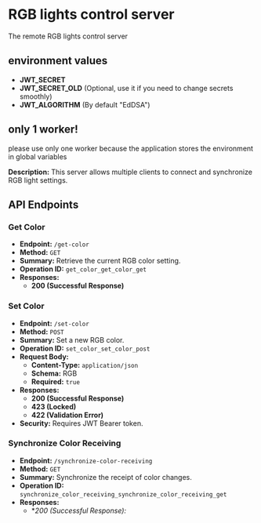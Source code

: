 # RGB lights control server
The remote RGB lights control server

## environment values
- **JWT_SECRET**
- **JWT_SECRET_OLD** (Optional, use it if you need to change secrets smoothly)
- **JWT_ALGORITHM** (By default "EdDSA")

## only 1 worker!
please use only one worker because the application stores the environment in global variables


**Description:** This server allows multiple clients to connect and synchronize RGB light settings.

## API Endpoints

### Get Color

- **Endpoint:** `/get-color`
- **Method:** `GET`
- **Summary:** Retrieve the current RGB color setting.
- **Operation ID:** `get_color_get_color_get`
- **Responses:**
  - **200 (Successful Response)**

### Set Color

- **Endpoint:** `/set-color`
- **Method:** `POST`
- **Summary:** Set a new RGB color.
- **Operation ID:** `set_color_set_color_post`
- **Request Body:**
  - **Content-Type:** `application/json`
  - **Schema:** RGB
  - **Required:** `true`
- **Responses:**
  - **200 (Successful Response)**
  - **423 (Locked)**
  - **422 (Validation Error)**
- **Security:** Requires JWT Bearer token.

### Synchronize Color Receiving

- **Endpoint:** `/synchronize-color-receiving`
- **Method:** `GET`
- **Summary:** Synchronize the receipt of color changes.
- **Operation ID:** `synchronize_color_receiving_synchronize_color_receiving_get`
- **Responses:**
  - **200 (Successful Response):*
